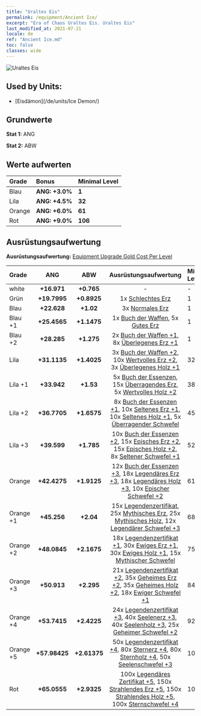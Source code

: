 ```yaml
---
title: "Uraltes Eis"
permalink: /equipment/Ancient Ice/
excerpt: "Era of Chaos Uraltes Eis. Uraltes Eis"
last_modified_at: 2021-07-21
locale: de
ref: "Ancient Ice.md"
toc: false
classes: wide
---
```


  ![Uraltes Eis](/images/e/e_9081.png)

## Used by Units:

* [Eisdämon](/de/units/Ice Demon/) 


## Grundwerte
 **Stat 1:** ANG

 **Stat 2:** ABW

## Werte aufwerten

  |     Grade    |   Bonus | Minimal Level | 
  |:-------------|:--------|:--------------| 
  | Blau | **ANG: +3.0%** | **1** | 
  | Lila | **ANG: +4.5%** | **32** | 
  | Orange | **ANG: +6.0%** | **61** | 
  | Rot | **ANG: +9.0%** | **106** | 


## Ausrüstungsaufwertung
 **Ausrüstungsaufwertung:** [Equipment Upgrade Gold Cost Per Level](/equipment/EquipmentUpgradeCostPerLevel/) 

  |          Grade      | ANG | ABW | Ausrüstungsaufwertung | Minimal Level |
  |:--------------------|:---------:|:---------:|:----------------:|:--------------|
  | white | **+16.971** | **+0.765** | - | - |
  | Grün | **+19.7995** | **+0.8925** | 1x [Schlechtes Erz](/ItemsDE/mat_1/) | 1 |
  | Blau | **+22.628** | **+1.02** | 3x [Normales Erz](/ItemsDE/mat_6/) | 1 |
  | Blau +1 | **+25.4565** | **+1.1475** | 1x [Buch der Waffen](/ItemsDE/mat_18/), 5x [Gutes Erz](/ItemsDE/mat_12/) | 1 |
  | Blau +2 | **+28.285** | **+1.275** | 2x [Buch der Waffen +1](/ItemsDE/mat_25/), 8x [Überlegenes Erz +1](/ItemsDE/mat_19/) | 1 |
  | Lila | **+31.1135** | **+1.4025** | 3x [Buch der Waffen +2](/ItemsDE/mat_32/), 10x [Wertvolles Erz +2](/ItemsDE/mat_26/), 3x [Überlegenes Holz +1](/ItemsDE/mat_20/) | 32 |
  | Lila +1 | **+33.942** | **+1.53** | 5x [Buch der Essenzen](/ItemsDE/mat_39/), 15x [Überragendes Erz](/ItemsDE/mat_33/), 5x [Wertvolles Holz +2](/ItemsDE/mat_27/) | 38 |
  | Lila +2 | **+36.7705** | **+1.6575** | 8x [Buch der Essenzen +1](/ItemsDE/mat_46/), 10x [Seltenes Erz +1](/ItemsDE/mat_40/), 10x [Seltenes Holz +1](/ItemsDE/mat_41/), 5x [Überragender Schwefel](/ItemsDE/mat_36/) | 45 |
  | Lila +3 | **+39.599** | **+1.785** | 10x [Buch der Essenzen +2](/ItemsDE/mat_53/), 15x [Episches Erz +2](/ItemsDE/mat_47/), 15x [Episches Holz +2](/ItemsDE/mat_48/), 8x [Seltener Schwefel +1](/ItemsDE/mat_43/) | 52 |
  | Orange | **+42.4275** | **+1.9125** | 12x [Buch der Essenzen +3](/ItemsDE/mat_60/), 18x [Legendäres Erz +3](/ItemsDE/mat_54/), 18x [Legendäres Holz +3](/ItemsDE/mat_55/), 10x [Epischer Schwefel +2](/ItemsDE/mat_50/) | 61 |
  | Orange +1 | **+45.256** | **+2.04** | 15x [Legendenzertifikat](/ItemsDE/mat_67/), 25x [Mythisches Erz](/ItemsDE/mat_61/), 25x [Mythisches Holz](/ItemsDE/mat_62/), 12x [Legendärer Schwefel +3](/ItemsDE/mat_57/) | 68 |
  | Orange +2 | **+48.0845** | **+2.1675** | 18x [Legendenzertifikat +1](/ItemsDE/mat_74/), 30x [Ewiges Erz +1](/ItemsDE/mat_68/), 30x [Ewiges Holz +1](/ItemsDE/mat_69/), 15x [Mythischer Schwefel](/ItemsDE/mat_64/) | 75 |
  | Orange +3 | **+50.913** | **+2.295** | 21x [Legendenzertifikat +2](/ItemsDE/mat_81/), 35x [Geheimes Erz +2](/ItemsDE/mat_75/), 35x [Geheimes Holz +2](/ItemsDE/mat_76/), 18x [Ewiger Schwefel +1](/ItemsDE/mat_71/) | 84 |
  | Orange +4 | **+53.7415** | **+2.4225** | 24x [Legendenzertifikat +3](/ItemsDE/mat_88/), 40x [Seelenerz +3](/ItemsDE/mat_82/), 40x [Seelenholz +3](/ItemsDE/mat_83/), 25x [Geheimer Schwefel +2](/ItemsDE/mat_78/) | 92 |
  | Orange +5 | **+57.98425** | **+2.61375** | 50x [Legendenzertifikat +4](/ItemsDE/mat_95/), 80x [Sternerz +4](/ItemsDE/mat_89/), 80x [Sternholz +4](/ItemsDE/mat_90/), 50x [Seelenschwefel +3](/ItemsDE/mat_85/) | 100 |
  | Rot | **+65.0555** | **+2.9325** | 100x [Legendäres Zertifikat +5](/ItemsDE/mat_102/), 150x [Strahlendes Erz +5](/ItemsDE/mat_96/), 150x [Strahlendes Holz +5](/ItemsDE/mat_97/), 100x [Sternschwefel +4](/ItemsDE/mat_92/) | 106 |

